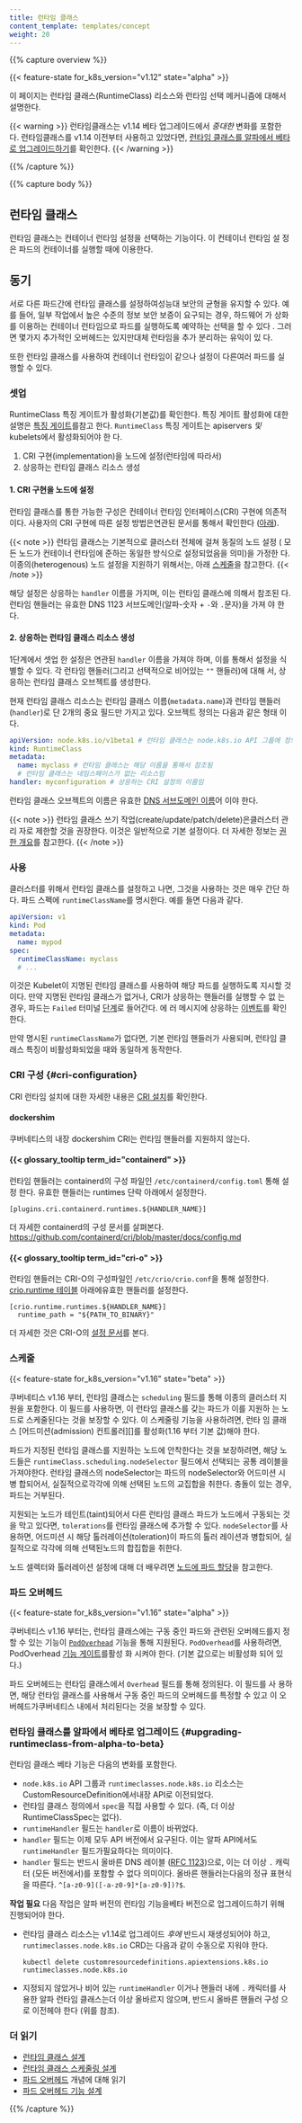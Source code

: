 ```yaml
---
title: 런타임 클래스
content_template: templates/concept
weight: 20
---
```


{{% capture overview %}}

{{< feature-state for_k8s_version="v1.12" state="alpha" >}}

이 페이지는 런타임 클래스(RuntimeClass) 리소스와 런타임 선택 메커니즘에 대해서
설명한다.

{{< warning >}} 런타임클래스는 v1.14 베타 업그레이드에서 _중대한_ 변화를 포함한
다. 런타임클래스를 v1.14 이전부터 사용하고 있었다면,
[런타임 클래스를 알파에서 베타로 업그레이드하기](#upgrading-runtimeclass-from-alpha-to-beta)를
확인한다. {{< /warning >}}

{{% /capture %}}

{{% capture body %}}

## 런타임 클래스

런타임 클래스는 컨테이너 런타임 설정을 선택하는 기능이다. 이 컨테이너 런타임 설
정은 파드의 컨테이너를 실행할 때에 이용한다.

## 동기

서로 다른 파드간에 런타임 클래스를 설정하여성능대 보안의 균형을 유지할 수 있다.
예를 들어, 일부 작업에서 높은 수준의 정보 보안 보증이 요구되는 경우, 하드웨어 가
상화를 이용하는 컨테이너 런타임으로 파드를 실행하도록 예약하는 선택을 할 수 있다
. 그러면 몇가지 추가적인 오버헤드는 있지만대체 런타임을 추가 분리하는 유익이 있
다.

또한 런타임 클래스를 사용하여 컨테이너 런타임이 같으나 설정이 다른여러 파드를 실
행할 수 있다.

### 셋업

RuntimeClass 특징 게이트가 활성화(기본값)를 확인한다. 특징 게이트 활성화에 대한
설명은
[특징 게이트](/docs/reference/command-line-tools-reference/feature-gates/)를참고
한다. `RuntimeClass` 특징 게이트는 apiservers _및_ kubelets에서 활성화되어야 한
다.

1. CRI 구현(implementation)을 노드에 설정(런타임에 따라서)
2. 상응하는 런타임 클래스 리소스 생성

#### 1. CRI 구현을 노드에 설정

런타임 클래스를 통한 가능한 구성은 컨테이너 런타임 인터페이스(CRI) 구현에 의존적
이다. 사용자의 CRI 구현에 따른 설정 방법은연관된 문서를 통해서 확인한다
([아래](#cri-configuration)).

{{< note >}} 런타임 클래스는 기본적으로 클러스터 전체에 걸쳐 동질의 노드 설정 (
모든 노드가 컨테이너 런타임에 준하는 동일한 방식으로 설정되었음을 의미)을 가정한
다. 이종의(heterogenous) 노드 설정을 지원하기 위해서는, 아래 [스케줄](#스케줄)을
참고한다. {{< /note >}}

해당 설정은 상응하는 `handler` 이름을 가지며, 이는 런타임 클래스에 의해서 참조된
다. 런타임 핸들러는 유효한 DNS 1123 서브도메인(알파-숫자 + `-`와 `.`문자)을 가져
야 한다.

#### 2. 상응하는 런타임 클래스 리소스 생성

1단계에서 셋업 한 설정은 연관된 `handler` 이름을 가져야 하며, 이를 통해서 설정을
식별할 수 있다. 각 런타임 핸들러(그리고 선택적으로 비어있는 `""` 핸들러)에 대해
서, 상응하는 런타임 클래스 오브젝트를 생성한다.

현재 런타임 클래스 리소스는 런타임 클래스 이름(`metadata.name`)과 런타임 핸들러
(`handler`)로 단 2개의 중요 필드만 가지고 있다. 오브젝트 정의는 다음과 같은 형태
이다.

```yaml
apiVersion: node.k8s.io/v1beta1 # 런타임 클래스는 node.k8s.io API 그룹에 정의되어 있음
kind: RuntimeClass
metadata:
  name: myclass # 런타임 클래스는 해당 이름을 통해서 참조됨
  # 런타임 클래스는 네임스페이스가 없는 리소스임
handler: myconfiguration # 상응하는 CRI 설정의 이름임
```

런타임 클래스 오브젝트의 이름은 유효한
[DNS 서브도메인 이름](/ko/docs/concepts/overview/working-with-objects/names/#dns-서브도메인-이름들)어
이야 한다.

{{< note >}} 런타임 클래스 쓰기 작업(create/update/patch/delete)은클러스터 관리
자로 제한할 것을 권장한다. 이것은 일반적으로 기본 설정이다. 더 자세한 정보는
[권한 개요](/docs/reference/access-authn-authz/authorization/)를 참고한다.
{{< /note >}}

### 사용

클러스터를 위해서 런타임 클래스를 설정하고 나면, 그것을 사용하는 것은 매우 간단
하다. 파드 스펙에 `runtimeClassName`를 명시한다. 예를 들면 다음과 같다.

```yaml
apiVersion: v1
kind: Pod
metadata:
  name: mypod
spec:
  runtimeClassName: myclass
  # ...
```

이것은 Kubelet이 지명된 런타임 클래스를 사용하여 해당 파드를 실행하도록 지시할
것이다. 만약 지명된 런타임 클래스가 없거나, CRI가 상응하는 핸들러를 실행할 수 없
는 경우, 파드는 `Failed` 터미널
[단계](/ko/docs/concepts/workloads/pods/pod-lifecycle/#pod-phase)로 들어간다. 에
러 메시지에 상응하는
[이벤트](/docs/tasks/debug-application-cluster/debug-application-introspection/)를
확인한다.

만약 명시된 `runtimeClassName`가 없다면, 기본 런타임 핸들러가 사용되며, 런타임
클래스 특징이 비활성화되었을 때와 동일하게 동작한다.

### CRI 구성 {#cri-configuration}

CRI 런타임 설치에 대한 자세한 내용은
[CRI 설치](/docs/setup/production-environment/container-runtimes/)를 확인한다.

#### dockershim

쿠버네티스의 내장 dockershim CRI는 런타임 핸들러를 지원하지 않는다.

#### {{< glossary_tooltip term_id="containerd" >}}

런타임 핸들러는 containerd의 구성 파일인 `/etc/containerd/config.toml` 통해 설정
한다. 유효한 핸들러는 runtimes 단락 아래에서 설정한다.

```
[plugins.cri.containerd.runtimes.${HANDLER_NAME}]
```

더 자세한 containerd의 구성 문서를 살펴본다.
https://github.com/containerd/cri/blob/master/docs/config.md

#### {{< glossary_tooltip term_id="cri-o" >}}

런타임 핸들러는 CRI-O의 구성파일인 `/etc/crio/crio.conf`을 통해 설정한다.
[crio.runtime 테이블](https://github.com/cri-o/cri-o/blob/master/docs/crio.conf.5.md#crioruntime-table)
아래에유효한 핸들러를 설정한다.

```
[crio.runtime.runtimes.${HANDLER_NAME}]
  runtime_path = "${PATH_TO_BINARY}"
```

더 자세한 것은 CRI-O의 [설정 문서][100]를 본다.

[100]: https://raw.githubusercontent.com/cri-o/cri-o/9f11d1d/docs/crio.conf.5.md

### 스케줄

{{< feature-state for_k8s_version="v1.16" state="beta" >}}

쿠버네티스 v1.16 부터, 런타임 클래스는 `scheduling` 필드를 통해 이종의 클러스터
지원을 포함한다. 이 필드를 사용하면, 이 런타임 클래스를 갖는 파드가 이를 지원하
는 노드로 스케줄된다는 것을 보장할 수 있다. 이 스케줄링 기능을 사용하려면, 런타
임 클래스 [어드미션(admission) 컨트롤러][]를 활성화(1.16 부터 기본 값)해야 한다.

파드가 지정된 런타임 클래스를 지원하는 노드에 안착한다는 것을 보장하려면, 해당
노드들은 `runtimeClass.scheduling.nodeSelector` 필드에서 선택되는 공통 레이블을
가져야한다. 런타임 클래스의 nodeSelector는 파드의 nodeSelector와 어드미션 시 병
합되어서, 실질적으로각각에 의해 선택된 노드의 교집합을 취한다. 충돌이 있는 경우,
파드는 거부된다.

지원되는 노드가 테인트(taint)되어서 다른 런타임 클래스 파드가 노드에서 구동되는
것을 막고 있다면, `tolerations`를 런타임 클래스에 추가할 수 있다.
`nodeSelector`를 사용하면, 어드미션 시 해당 톨러레이션(toleration)이 파드의 톨러
레이션과 병합되어, 실질적으로 각각에 의해 선택된노드의 합집합을 취한다.

노드 셀렉터와 톨러레이션 설정에 대해 더 배우려면
[노드에 파드 할당](/ko/docs/concepts/configuration/assign-pod-node/)을 참고한다.

[어드미션 컨트롤러]: /docs/reference/access-authn-authz/admission-controllers/

### 파드 오버헤드

{{< feature-state for_k8s_version="v1.16" state="alpha" >}}

쿠버네티스 v1.16 부터는, 런타임 클래스에는 구동 중인 파드와 관련된 오버헤드를지
정할 수 있는 기능이 [`PodOverhead`](/docs/concepts/configuration/pod-overhead)
기능을 통해 지원된다. `PodOverhead`를 사용하려면, PodOverhead
[기능 게이트](/docs/reference/command-line-tools-reference/feature-gates/)를활성
화 시켜야 한다. (기본 값으로는 비활성화 되어 있다.)

파드 오버헤드는 런타임 클래스에서 `Overhead` 필드를 통해 정의된다. 이 필드를 사
용하면, 해당 런타임 클래스를 사용해서 구동 중인 파드의 오버헤드를 특정할 수 있고
이 오버헤드가쿠버네티스 내에서 처리된다는 것을 보장할 수 있다.

### 런타임 클래스를 알파에서 베타로 업그레이드 {#upgrading-runtimeclass-from-alpha-to-beta}

런타임 클래스 베타 기능은 다음의 변화를 포함한다.

- `node.k8s.io` API 그룹과 `runtimeclasses.node.k8s.io` 리소스는
  CustomResourceDefinition에서내장 API로 이전되었다.
- 런타임 클래스 정의에서 `spec`을 직접 사용할 수 있다. (즉, 더 이상
  RuntimeClassSpec는 없다).
- `runtimeHandler` 필드는 `handler`로 이름이 바뀌었다.
- `handler` 필드는 이제 모두 API 버전에서 요구된다. 이는 알파 API에서도
  `runtimeHandler` 필드가필요하다는 의미이다.
- `handler` 필드는 반드시 올바른 DNS 레이블
  ([RFC 1123](https://tools.ietf.org/html/rfc1123))으로, 이는 더 이상 `.` 캐릭터
  (모든 버전에서)를 포함할 수 없다 의미이다. 올바른 핸들러는다음의 정규 표현식을
  따른다. `^[a-z0-9]([-a-z0-9]*[a-z0-9])?$`.

**작업 필요** 다음 작업은 알파 버전의 런타임 기능을베타 버전으로 업그레이드하기
위해 진행되어야 한다.

- 런타임 클래스 리소스는 v1.14로 업그레이드 _후에_ 반드시 재생성되어야 하고,
  `runtimeclasses.node.k8s.io` CRD는 다음과 같이 수동으로 지워야 한다.
  ```
  kubectl delete customresourcedefinitions.apiextensions.k8s.io runtimeclasses.node.k8s.io
  ```
- 지정되지 않았거나 비어 있는 `runtimeHandler` 이거나 핸들러 내에 `.` 캐릭터를
  사용한 알파 런타임 클래스는더 이상 올바르지 않으며, 반드시 올바른 핸들러 구성
  으로 이전헤야 한다 (위를 참조).

### 더 읽기

- [런타임 클래스 설계](https://github.com/kubernetes/enhancements/blob/master/keps/sig-node/runtime-class.md)
- [런타임 클래스 스케줄링 설계](https://github.com/kubernetes/enhancements/blob/master/keps/sig-node/runtime-class-scheduling.md)
- [파드 오버헤드](/docs/concepts/configuration/pod-overhead/) 개념에 대해 읽기
- [파드 오버헤드 기능 설계](https://github.com/kubernetes/enhancements/blob/master/keps/sig-node/20190226-pod-overhead.md)

{{% /capture %}}
